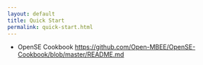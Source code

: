 ```yaml
---
layout: default
title: Quick Start
permalink: quick-start.html
---
```


* OpenSE Cookbook https://github.com/Open-MBEE/OpenSE-Cookbook/blob/master/README.md



